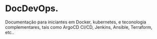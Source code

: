 # DocDevOps.
Documentação para iniciantes em Docker, kubernetes, e teconologia complementares, tais como ArgoCD CI/CD, Jenkins, Ansible, Terraform, etc..
